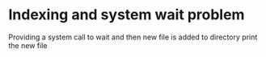 # Indexing and system wait problem 

Providing a system call to wait and then new file is added to directory print the new file